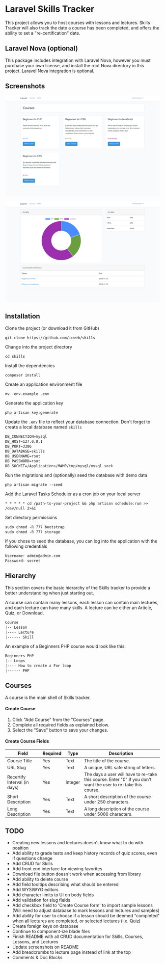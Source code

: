# Laravel Skills Tracker
This project allows you to host courses with lessons and lectures. Skills Tracker will also track the date a course has been completed, and offers the ability to set a "re-certification" date.

## Laravel Nova (optional)
This package includes integration with Laravel Nova, however you must purchase your own license, and install the root Nova directory in this project. Laravel Nova integration is optional.

## Screenshots
![alt text](https://raw.githubusercontent.com/icweb/skills/master/public/github_1.png)

![alt text](https://raw.githubusercontent.com/icweb/skills/master/public/github_2.png)

## Installation
Clone the project (or download it from GitHub)
```
git clone https://github.com/icweb/skills
```

Change into the project directory 
```
cd skills
```

Install the dependencies
```
composer install
```

Create an application environment file
```
mv .env.example .env
```

Generate the application key
```
php artisan key:generate
```

Update the ``` .env ``` file to reflect your database connection. Don't forget to create a local database named  ``` skills ```
```
DB_CONNECTION=mysql
DB_HOST=127.0.0.1
DB_PORT=3306
DB_DATABASE=skills
DB_USERNAME=root
DB_PASSWORD=root
DB_SOCKET=/Applications/MAMP/tmp/mysql/mysql.sock
```

Run the migrations and (optionally) seed the database with demo data
```
php artisan migrate --seed
```

Add the Laravel Tasks Scheduler as a cron job on your local server

```
* * * * * cd /path-to-your-project && php artisan schedule:run >> /dev/null 2>&1
```

Set directory permissions
```
sudo chmod -R 777 bootstrap
sudo chmod -R 777 storage
```

If you chose to seed the database, you can log into the application with the following credentials
```
Username: admin@admin.com
Password: secret
```

## Hierarchy
This section covers the basic hierarchy of the Skills tracker to provide a better understanding when just starting out.

A course can contain many lessons, each lesson can contain main lectures, and each lecture can have many skills. A lecture can be either an Article, Quiz, or Download.

```
Course
|-- Lesson
|---- Lecture
|------ Skill

```

An example of a Beginners PHP course would look like this:
```
Beginners PHP
|-- Loops
|---- How to create a For loop
|------ PHP
```

## Courses
A course is the main shell of Skills tracker. 

#### Create Course
1. Click "Add Course" from the "Courses" page.
2. Complete all required fields as explained below.
3. Select the "Save" button to save your changes.

#### Create Course Fields
| Field | Required | Type | Description |
|------------------------------|----------|---------|----------------------------------------------------------------------------------------------------------------|
| Course Title | Yes | Text | The title of the course. |
| URL Slug | Yes | Text | A unique, URL safe string of letters. |
| Recertify Interval (in days) | Yes | Integer | The days a user will have to re-take this course. Enter "0" if you don't want the user to re-take this course. |
| Short Description | Yes | Text | A short description of the course under 250 characters. |
| Long Description | Yes | Text | A long description of the course under 5000 characters. |

## TODO
- Creating new lessons and lectures doesn't know what to do with position
- Add ability to grade tests and keep history records of quiz scores, even if questions change
- Add CRUD for Skills
- Add front end interface for viewing favorites
- Download file button doesn't work when accessing from library
- Add ability to delete course
- Add field tooltips describing what should be entered
- Add WYSIWYG editors
- Add character limits to UI on body fields
- Add validation for slug fields
- Add checkbox field to 'Create Course form' to import sample lessons (Will need to adjust database to mark lessons and lectures and samples)
- Add ability for user to choose if a lesson should be deemed "completed" when all lectures are completed, or selected lectures (i.e. Quiz)
- Create foreign keys on database
- Continue to component-ize blade files
- Finish README with all CRUD documentation for Skills, Courses, Lessons, and Lectures
- Update screenshots on README
- Add breadcrumbs to lecture page instead of link at the top
- Comments & Doc Blocks